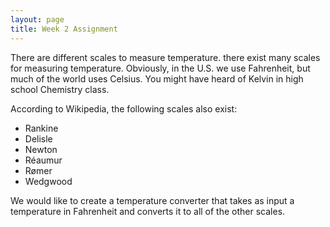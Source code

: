 ```yaml
---
layout: page
title: Week 2 Assignment
---
```


There are different scales to measure temperature.
 there exist many scales for measuring temperature. Obviously, in the U.S. we use Fahrenheit, but much of the world uses Celsius. You might have heard of Kelvin in high school Chemistry class.

According to Wikipedia, the following scales also exist:

* Rankine
* Delisle
* Newton
* Réaumur
* Rømer
* Wedgwood

We would like to create a temperature converter that takes as input a temperature in Fahrenheit and converts it to all of the other scales.
